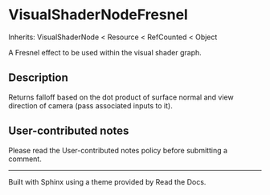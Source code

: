 # VisualShaderNodeFresnel

Inherits: VisualShaderNode < Resource < RefCounted < Object

A Fresnel effect to be used within the visual shader graph.

## Description

Returns falloff based on the dot product of surface normal and view direction
of camera (pass associated inputs to it).

## User-contributed notes

Please read the User-contributed notes policy before submitting a comment.

* * *

Built with Sphinx using a theme provided by Read the Docs.

